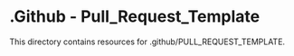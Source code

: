 # .Github - Pull_Request_Template

This directory contains resources for .github/PULL_REQUEST_TEMPLATE.
